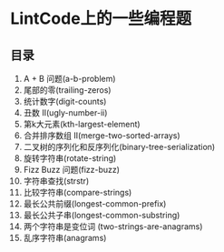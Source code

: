 # LintCode上的一些编程题
## 目录
1. A + B 问题(a-b-problem)
2. 尾部的零(trailing-zeros)
3. 统计数字(digit-counts)
4. 丑数 II(ugly-number-ii)
5. 第k大元素(kth-largest-element)
6. 合并排序数组 II(merge-two-sorted-arrays)
7. 二叉树的序列化和反序列化(binary-tree-serialization)
8. 旋转字符串(rotate-string)
9. Fizz Buzz 问题(fizz-buzz)
13. 字符串查找(strstr)
55. 比较字符串(compare-strings)
78. 最长公共前缀(longest-common-prefix)
79. 最长公共子串(longest-common-substring)
158. 两个字符串是变位词 (two-strings-are-anagrams)
171. 乱序字符串(anagrams)
